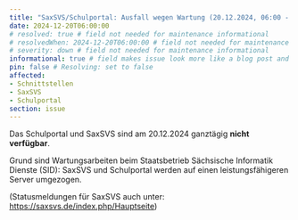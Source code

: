 ```yaml
---
title: "SaxSVS/Schulportal: Ausfall wegen Wartung (20.12.2024, 06:00 - 20:00 Uhr)"
date: 2024-12-20T06:00:00
# resolved: true # field not needed for maintenance informational
# resolvedWhen: 2024-12-20T06:00:00 # field not needed for maintenance informational
# severity: down # field not needed for maintenance informational
informational: true # field makes issue look more like a blog post and removes any references to downtime length
pin: false # Resolving: set to false
affected:
- Schnittstellen
- SaxSVS
- Schulportal
section: issue
---
```


Das Schulportal und SaxSVS sind am 20.12.2024 ganztägig **nicht verfügbar**.

Grund sind Wartungsarbeiten beim Staatsbetrieb Sächsische Informatik Dienste (SID): SaxSVS und Schulportal werden auf einen leistungsfähigeren Server umgezogen.

(Statusmeldungen für SaxSVS auch unter: https://saxsvs.de/index.php/Hauptseite)
